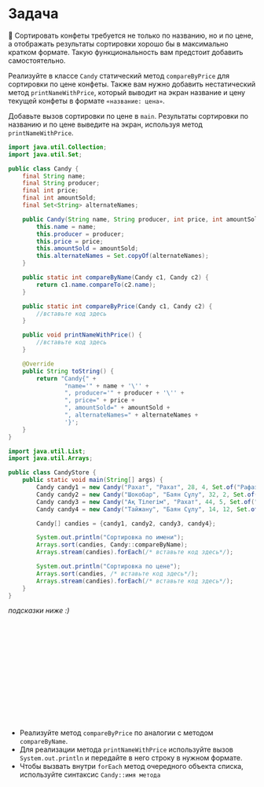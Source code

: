 # Задача

🔵 Сортировать конфеты требуется не только по названию, но и по цене, а отображать результаты сортировки хорошо бы в
максимально кратком формате. Такую функциональность вам предстоит добавить самостоятельно.

Реализуйте в классе `Candy` статический метод `compareByPrice` для сортировки по цене конфеты. Также вам нужно добавить
нестатический метод `printNameWithPrice`, который выводит на экран название и цену текущей конфеты в формате `«название:
цена»`.

Добавьте вызов сортировки по цене в `main`. Результаты сортировки по названию и по цене выведите на экран, используя
метод
`printNameWithPrice`.

```java
import java.util.Collection;
import java.util.Set;

public class Candy {
    final String name;
    final String producer;
    final int price;
    final int amountSold;
    final Set<String> alternateNames;

    public Candy(String name, String producer, int price, int amountSold, Collection<String> alternateNames) {
        this.name = name;
        this.producer = producer;
        this.price = price;
        this.amountSold = amountSold;
        this.alternateNames = Set.copyOf(alternateNames);
    }

    public static int compareByName(Candy c1, Candy c2) {
        return c1.name.compareTo(c2.name);
    }

    public static int compareByPrice(Candy c1, Candy c2) {
        //вставьте код здесь
    }

    public void printNameWithPrice() {
        //вставьте код здесь
    }

    @Override
    public String toString() {
        return "Candy{" +
                "name='" + name + '\'' +
                ", producer='" + producer + '\'' +
                ", price=" + price +
                ", amountSold=" + amountSold +
                ", alternateNames=" + alternateNames +
                '}';
    }
}
```

```java
import java.util.List;
import java.util.Arrays;

public class CandyStore {
    public static void main(String[] args) {
        Candy candy1 = new Candy("Рахат", "Рахат", 28, 4, Set.of("Рафаэлло", "Қарақұм"));
        Candy candy2 = new Candy("Шокобар", "Баян Сұлу", 32, 2, Set.of("Шоко", "Баян"));
        Candy candy3 = new Candy("Ақ Тілегім", "Рахат", 44, 5, Set.of("Ақ тілегім", "Ақ тілек"));
        Candy candy4 = new Candy("Тайжану", "Баян Сұлу", 14, 12, Set.of("ТАЙЖАНУ"));

        Candy[] candies = {candy1, candy2, candy3, candy4};

        System.out.println("Сортировка по имени");
        Arrays.sort(candies, Candy::compareByName);
        Arrays.stream(candies).forEach(/* вставьте код здесь*/);

        System.out.println("Сортировка по цене");
        Arrays.sort(candies, /* вставьте код здесь*/);
        Arrays.stream(candies).forEach(/* вставьте код здесь*/);
    }
}
```

_подсказки ниже :)_

<br><br><br><br><br><br><br><br><br><br><br><br>

- Реализуйте метод `compareByPrice` по аналогии с методом `compareByName`.
- Для реализации метода `printNameWithPrice` используйте вызов `System.out.println` и передайте в него строку в нужном формате.
- Чтобы вызвать внутри `forEach` метод очередного объекта списка, используйте синтаксис `Candy::имя метода`
